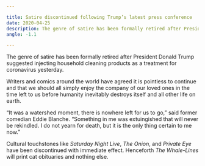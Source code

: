 ```yaml
---

title: Satire discontinued following Trump’s latest press conference
date: 2020-04-25
description: The genre of satire has been formally retired after President Donald Trump suggested injecting household cleaning products as a treatment for coronavirus yesterday.
angle: -1.1

---
```


The genre of satire has been formally retired after President Donald Trump suggested injecting household cleaning products as a treatment for coronavirus yesterday.

Writers and comics around the world have agreed it is pointless to continue and that we should all simply enjoy the company of our loved ones in the time left to us before humanity inevitably destroys itself and all other life on earth.

“It was a watershed moment, there is nowhere left for us to go,” said former comedian Eddie Blanche. “Something in me was extuingished that will never be rekindled. I do not yearn for death, but it is the only thing certain to me now.”

Cultural touchstones like *Saturday Night Live*, *The Onion*, and *Private Eye* have been discontinued with immediate effect. Henceforth *The Whale-Lines* will print cat obituaries and nothing else.